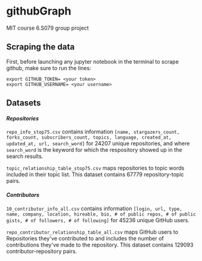 # githubGraph
MIT course 6.S079 group project

## Scraping the data

First, before launching any jupyter notebook in the terminal to scrape github, make sure to run the lines:  

```
export GITHUB_TOKEN= <your token>
export GITHUB_USERNAME= <your username> 
```

## Datasets
#### *Repositories*
`repo_info_stop75.csv` contains information `[name, stargazers_count, forks_count, subscribers_count, topics, language, created_at, updated_at, url, search_word]` for 24207 unique repositories, and where `search_word` is the keyword for which the respository showed up in the search results. 

`topic_relationship_table_stop75.csv` maps repositories to topic words included in their topic list. This dataset contains 67779 repository-topic pairs. 

#### *Contributors*
`10_contributor_info_all.csv` contains information `[login, url, type, name, company, location, hireable, bio, # of public repos, # of public gists, # of followers, # of following]` for 45236 unique GitHub users. 

`repo_contributor_relationship_table_all.csv` maps GitHub users to Repositories they've contributed to and includes the number of contributions they've made to the repository. This dataset contains 129093 contributor-repository pairs. 


